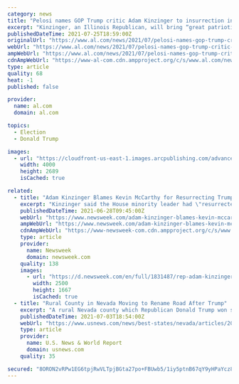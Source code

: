 ```yaml
---
category: news
title: "Pelosi names GOP Trump critic Adam Kinzinger to insurrection investigation committee"
excerpt: "Kinzinger, an Illinois Republican, will bring “great patriotism to the committee’s mission: to find the facts and protect our Democracy,” she said in a statement."
publishedDateTime: 2021-07-25T18:59:00Z
originalUrl: "https://www.al.com/news/2021/07/pelosi-names-gop-trump-critic-adam-kinzinger-to-insurrection-investigation-committee.html"
webUrl: "https://www.al.com/news/2021/07/pelosi-names-gop-trump-critic-adam-kinzinger-to-insurrection-investigation-committee.html"
ampWebUrl: "https://www.al.com/news/2021/07/pelosi-names-gop-trump-critic-adam-kinzinger-to-insurrection-investigation-committee.html?outputType=amp"
cdnAmpWebUrl: "https://www-al-com.cdn.ampproject.org/c/s/www.al.com/news/2021/07/pelosi-names-gop-trump-critic-adam-kinzinger-to-insurrection-investigation-committee.html?outputType=amp"
type: article
quality: 68
heat: -1
published: false

provider:
  name: al.com
  domain: al.com

topics:
  - Election
  - Donald Trump

images:
  - url: "https://cloudfront-us-east-1.images.arcpublishing.com/advancelocal/RT7YQRNUENFF3OZOG5LMGWXNRI.jpg"
    width: 4000
    height: 2689
    isCached: true

related:
  - title: "Adam Kinzinger Blames Kevin McCarthy for Resurrecting Trump's Election Lies"
    excerpt: "Kinzinger said the House minority leader had \"resurrected\" Donald Trump politically after first denouncing the former president in the aftermath of the Capitol riot."
    publishedDateTime: 2021-06-28T09:45:00Z
    webUrl: "https://www.newsweek.com/adam-kinzinger-blames-kevin-mccarthy-resurrecting-trumps-election-lies-1604600"
    ampWebUrl: "https://www.newsweek.com/adam-kinzinger-blames-kevin-mccarthy-resurrecting-trumps-election-lies-1604600?amp=1"
    cdnAmpWebUrl: "https://www-newsweek-com.cdn.ampproject.org/c/s/www.newsweek.com/adam-kinzinger-blames-kevin-mccarthy-resurrecting-trumps-election-lies-1604600?amp=1"
    type: article
    provider:
      name: Newsweek
      domain: newsweek.com
    quality: 138
    images:
      - url: "https://d.newsweek.com/en/full/1831487/rep-adam-kinzinger-talks-reporters.jpg"
        width: 2500
        height: 1667
        isCached: true
  - title: "Rural County in Nevada Moving to Rename Road After Trump"
    excerpt: "A rural Nevada county which Republican Donald Trump won solidly in the 2020 presidential election is moving to rename a road after the ex-president."
    publishedDateTime: 2021-07-03T18:54:00Z
    webUrl: "https://www.usnews.com/news/best-states/nevada/articles/2021-07-03/rural-county-in-nevada-moving-to-rename-road-after-trump"
    type: article
    provider:
      name: U.S. News & World Report
      domain: usnews.com
    quality: 35

secured: "8ORON2vRPw1EG6tpjRwVLTpjBGta27po+FBUwb5/1iy5ptnB67qY9yHPaYcz8i73B61EYdiOds7nskeSALrjL9EDmiX96cRxqJ14WxUhMcCo0KrpYyeVSuCkBU0FIlisSaJL1N1NEy6Pb4lI/i82QA/jRZG9NYOAGCUX5VJv3HCaoE3neuK5Dz9aXkDO5INMiUcVaHgSE5Ljn0zPS9UoNGJ2wdqkLzAYjtI6BUa2QSODblswjJz8elvIFNEX51iBjxRmvPSDwkmV2a//bGsG6bh1WDSu9EoWNa6+dh0Ct6gBzc8T1xhbZWZNOcaEK5elU88VGFmcyT3FfG5zEmNBU5tukPSdsoYDENxcQgwLpt0=;sWMFMuOvFNlTQjYV5ToDtw=="
---
```


